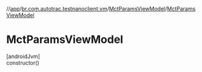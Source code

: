 //[app](../../../index.md)/[br.com.autotrac.testnanoclient.vm](../index.md)/[MctParamsViewModel](index.md)/[MctParamsViewModel](-mct-params-view-model.md)

# MctParamsViewModel

[androidJvm]\
constructor()
